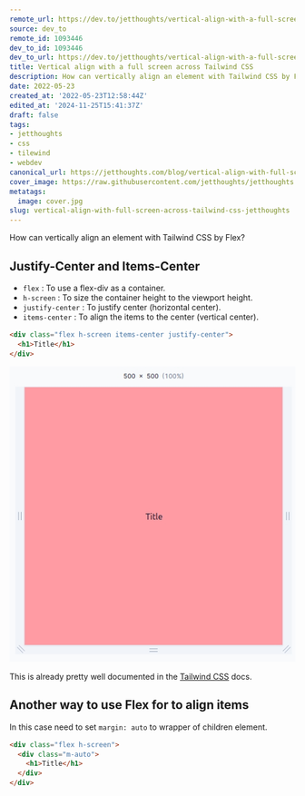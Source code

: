 ```yaml
---
remote_url: https://dev.to/jetthoughts/vertical-align-with-a-full-screen-across-tailwind-css-1jdi
source: dev_to
remote_id: 1093446
dev_to_id: 1093446
dev_to_url: https://dev.to/jetthoughts/vertical-align-with-a-full-screen-across-tailwind-css-1jdi
title: Vertical align with a full screen across Tailwind CSS
description: How can vertically align an element with Tailwind CSS by Flex?           Justify-Center and...
date: 2022-05-23
created_at: '2022-05-23T12:58:44Z'
edited_at: '2024-11-25T15:41:37Z'
draft: false
tags:
- jetthoughts
- css
- tilewind
- webdev
canonical_url: https://jetthoughts.com/blog/vertical-align-with-full-screen-across-tailwind-css-jetthoughts/
cover_image: https://raw.githubusercontent.com/jetthoughts/jetthoughts.github.io/master/content/blog/vertical-align-with-full-screen-across-tailwind-css-jetthoughts/cover.jpg
metatags:
  image: cover.jpg
slug: vertical-align-with-full-screen-across-tailwind-css-jetthoughts
---
```

How can vertically align an element with Tailwind CSS by Flex?

## Justify-Center and Items-Center

- `flex` : To use a flex-div as a container.
- `h-screen` : To size the container height to the viewport height.
- `justify-center` : To justify center (horizontal center).
- `items-center` : To align the items to the center (vertical center).

```html
<div class="flex h-screen items-center justify-center">
  <h1>Title</h1>
</div>
```

![Image description](file_0.png)

This is already pretty well documented in the [Tailwind CSS](https://tailwindcss.com/docs/align-items#center) docs.

## Another way to use Flex for to align items

In this case need to set `margin: auto` to wrapper of children element.

```html
<div class="flex h-screen">
  <div class="m-auto">
    <h1>Title</h1>
  </div>
</div>
```

